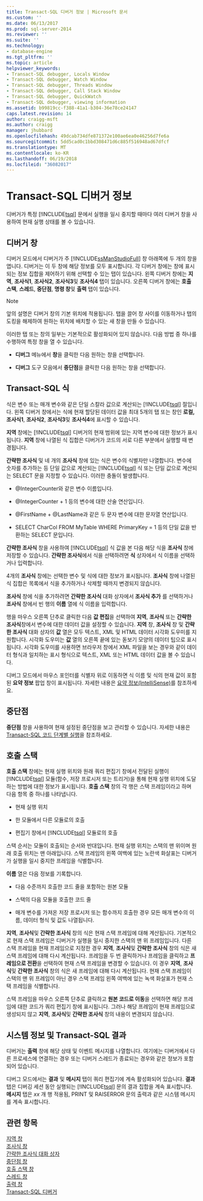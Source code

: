 ```yaml
---
title: Transact-SQL 디버거 정보 | Microsoft 문서
ms.custom: ''
ms.date: 06/13/2017
ms.prod: sql-server-2014
ms.reviewer: ''
ms.suite: ''
ms.technology:
- database-engine
ms.tgt_pltfrm: ''
ms.topic: article
helpviewer_keywords:
- Transact-SQL debugger, Locals Window
- Transact-SQL debugger, Watch Window
- Transact-SQL debugger, Threads Window
- Transact-SQL debugger, Call Stack Window
- Transact-SQL debugger, QuickWatch
- Transact-SQL debugger, viewing information
ms.assetid: b99819cc-f388-41a1-b304-36e78ce24147
caps.latest.revision: 14
author: craigg-msft
ms.author: craigg
manager: jhubbard
ms.openlocfilehash: 49dcab734dfe871372e100ae6ea0e46256d7fe6a
ms.sourcegitcommit: 5dd5cad0c1bbd308471d6c885f516948ad67dfcf
ms.translationtype: MT
ms.contentlocale: ko-KR
ms.lasthandoff: 06/19/2018
ms.locfileid: "36082017"
---
```

# <a name="transact-sql-debugger-information"></a>Transact-SQL 디버거 정보
  디버거가 특정 [!INCLUDE[tsql](../../includes/tsql-md.md)] 문에서 실행을 일시 중지할 때마다 여러 디버거 창을 사용하여 현재 실행 상태를 볼 수 있습니다.  
  
## <a name="debugger-windows"></a>디버거 창  
 디버거 모드에서 디버거가 주 [!INCLUDE[ssManStudioFull](../../includes/ssmanstudiofull-md.md)] 창 아래쪽에 두 개의 창을 엽니다. 디버거는 이 두 창에 해당 정보를 모두 표시합니다. 각 디버거 창에는 창에 표시되는 정보 집합을 제어하기 위해 선택할 수 있는 탭이 있습니다. 왼쪽 디버거 창에는 **지역**, **조사식1**, **조사식2**, **조사식3**및 **조사식4** 탭이 있습니다. 오른쪽 디버거 창에는 **호출 스택**, **스레드**, **중단점**, **명령 창**및 **출력** 탭이 있습니다.  
  
> [!NOTE]  
>  앞의 설명은 디버거 창의 기본 위치에 적용됩니다. 탭을 끌어 창 사이를 이동하거나 탭의 도킹을 해제하여 원하는 위치에 배치할 수 있는 새 창을 만들 수 있습니다.  
  
 이러한 탭 또는 창의 일부는 기본적으로 활성화되어 있지 않습니다. 다음 방법 중 하나를 수행하여 특정 창을 열 수 있습니다.  
  
-   **디버그** 메뉴에서 **창**을 클릭한 다음 원하는 창을 선택합니다.  
  
-   **디버그** 도구 모음에서 **중단점**을 클릭한 다음 원하는 창을 선택합니다.  
  
## <a name="transact-sql-expressions"></a>Transact-SQL 식  
 식은 변수 또는 매개 변수와 같은 단일 스칼라 값으로 계산되는 [!INCLUDE[tsql](../../includes/tsql-md.md)] 절입니다. 왼쪽 디버거 창에서는 식에 현재 할당된 데이터 값을 최대 5개의 탭 또는 창인 **로컬, 조사식1**, **조사식2**, **조사식3**및 **조사식4**에 표시할 수 있습니다.  
  
 **지역** 창에는 [!INCLUDE[tsql](../../includes/tsql-md.md)] 디버거의 현재 범위에 있는 지역 변수에 대한 정보가 표시됩니다. **지역** 창에 나열된 식 집합은 디버거가 코드의 서로 다른 부분에서 실행할 때 변경됩니다.  
  
 **간략한 조사식** 및 네 개의 **조사식** 창에 있는 식은 변수의 식별자만 나열합니다. 변수에 숫자를 추가하는 등 단일 값으로 계산되는 [!INCLUDE[tsql](../../includes/tsql-md.md)] 식 또는 단일 값으로 계산되는 SELECT 문을 지정할 수 있습니다. 이러한 충돌이 발생합니다.  
  
-   @IntegerCounter와 같은 변수 이름입니다.  
  
-   @IntegerCounter + 1 등의 변수에 대한 산술 연산입니다.  
  
-   @FirstName + @LastName과 같은 두 문자 변수에 대한 문자열 연산입니다.  
  
-   SELECT CharCol FROM MyTable WHERE PrimaryKey = 1 등의 단일 값을 반환하는 SELECT 문입니다.  
  
 **간략한 조사식** 창을 사용하여 [!INCLUDE[tsql](../../includes/tsql-md.md)] 식 값을 본 다음 해당 식을 **조사식** 창에 저장할 수 있습니다. **간략한 조사식**에서 식을 선택하려면 **식** 상자에서 식 이름을 선택하거나 입력합니다.  
  
 4개의 **조사식** 창에는 선택한 변수 및 식에 대한 정보가 표시됩니다. **조사식** 창에 나열된 식 집합은 목록에서 식을 추가하거나 삭제할 때까지 변경되지 않습니다.  
  
 **조사식** 창에 식을 추가하려면 **간략한 조사식** 대화 상자에서 **조사식 추가** 를 선택하거나 **조사식** 창에서 빈 행의 **이름** 열에 식 이름을 입력합니다.  
  
 행을 마우스 오른쪽 단추로 클릭한 다음 **값 편집**을 선택하여 **지역**, **조사식** 또는 **간략한 조사식**창에서 변수에 대한 데이터 값을 설정할 수 있습니다. **지역** 창, **조사식** 창 및 **간략한 조사식** 대화 상자의 **값** 열은 모두 텍스트, XML 및 HTML 데이터 시각화 도우미를 지원합니다. 시각화 도우미는 **값** 열의 오른쪽 끝에 있는 돋보기 모양의 데이터 팁으로 표시됩니다. 시각화 도우미를 사용하면 브라우저 창에서 XML 파일을 보는 경우와 같이 데이터 형식과 일치하는 표시 형식으로 텍스트, XML 또는 HTML 데이터 값을 볼 수 있습니다.  
  
 디버그 모드에서 마우스 포인터를 식별자 위로 이동하면 식 이름 및 식의 현재 값이 포함된 **요약 정보** 팝업 창이 표시됩니다. 자세한 내용은 [요약 정보&#40;IntelliSense&#41;](quick-info-intellisense.md)를 참조하세요.  
  
## <a name="breakpoints"></a>중단점  
 **중단점** 창을 사용하여 현재 설정된 중단점을 보고 관리할 수 있습니다. 자세한 내용은 [Transact-SQL 코드 단계별 실행](step-through-transact-sql-code.md)을 참조하세요.  
  
## <a name="call-stacks"></a>호출 스택  
 **호출 스택** 창에는 현재 실행 위치와 원래 쿼리 편집기 창에서 전달된 실행이 [!INCLUDE[tsql](../../includes/tsql-md.md)] 모듈(함수, 저장 프로시저 또는 트리거)을 통해 현재 실행 위치에 도달하는 방법에 대한 정보가 표시됩니다. **호출 스택** 창의 각 행은 스택 프레임이라고 하며 다음 항목 중 하나를 나타냅니다.  
  
-   현재 실행 위치  
  
-   한 모듈에서 다른 모듈로의 호출  
  
-   편집기 창에서 [!INCLUDE[tsql](../../includes/tsql-md.md)] 모듈로의 호출  
  
 스택 순서는 모듈이 호출되는 순서와 반대입니다. 현재 실행 위치는 스택의 맨 위이며 원래 호출 위치는 맨 아래입니다. 스택 프레임의 왼쪽 여백에 있는 노란색 화살표는 디버거가 실행을 일시 중지한 프레임을 식별합니다.  
  
 **이름** 열은 다음 정보를 기록합니다.  
  
-   다음 수준까지 호출한 코드 줄을 포함하는 원본 모듈  
  
-   스택의 다음 모듈을 호출한 코드 줄  
  
-   매개 변수를 가져온 저장 프로시저 또는 함수까지 호출한 경우 모든 매개 변수의 이름, 데이터 형식 및 값도 나열됩니다.  
  
 **지역**, **조사식**및 **간략한 조사식** 창의 식은 현재 스택 프레임에 대해 계산됩니다. 기본적으로 현재 스택 프레임은 디버거가 실행을 일시 중지한 스택의 맨 위 프레임입니다. 다른 스택 프레임을 현재 프레임으로 지정한 경우 **지역**, **조사식**및 **간략한 조사식** 창의 식은 새 스택 프레임에 대해 다시 계산됩니다. 프레임을 두 번 클릭하거나 프레임을 클릭하고 **프레임으로 전환**을 선택하여 현재 스택 프레임을 변경할 수 있습니다. 이 경우 **지역**, **조사식**및 **간략한 조사식** 창의 식은 새 프레임에 대해 다시 계산됩니다. 현재 스택 프레임이 스택의 맨 위 프레임이 아닌 경우 스택 프레임 왼쪽 여백에 있는 녹색 화살표가 현재 스택 프레임을 식별합니다.  
  
 스택 프레임을 마우스 오른쪽 단추로 클릭하고 **원본 코드로 이동**을 선택하면 해당 프레임에 대한 코드가 쿼리 편집기 창에 표시됩니다. 그러나 해당 프레임이 현재 프레임으로 생성되지 않고 **지역**, **조사식**및 **간략한 조사식** 창의 내용이 변경되지 않습니다.  
  
## <a name="system-information-and-transact-sql-results"></a>시스템 정보 및 Transact-SQL 결과  
 디버거는 **출력** 창에 해당 상태 및 이벤트 메시지를 나열합니다. 여기에는 디버거에서 다른 프로세스에 연결하는 경우 또는 디버거 스레드가 종료되는 경우와 같은 정보가 포함되어 있습니다.  
  
 디버그 모드에서는 **결과** 및 **메시지** 탭이 쿼리 편집기에 계속 활성화되어 있습니다. **결과** 탭은 디버깅 세션 동안 실행되는 [!INCLUDE[tsql](../../includes/tsql-md.md)] 문의 결과 집합을 계속 표시합니다. **메시지** 탭은 *xx* 개 행 적용됨, PRINT 및 RAISERROR 문의 출력과 같은 시스템 메시지를 계속 표시합니다.  
  
## <a name="see-also"></a>관련 항목  
 [지역 창](transact-sql-debugger-locals-window.md)   
 [조사식 창](transact-sql-debugger-watch-window.md)   
 [간략한 조사식 대화 상자](transact-sql-debugger-quickwatch-dialog-box.md)   
 [중단점 창](transact-sql-debugger-breakpoints-window.md)   
 [호출 스택 창](transact-sql-debugger-call-stack-window.md)   
 [스레드 창](transact-sql-debugger-threads-window.md)   
 [출력 창](transact-sql-debugger-output-window.md)   
 [Transact-SQL 디버거](transact-sql-debugger.md)  
  
  